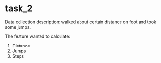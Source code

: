# task_2
Data collection description:
walked about certain distance on foot and took some jumps. 

The feature wanted to calculate:
1. Distance
2. Jumps
3. Steps
